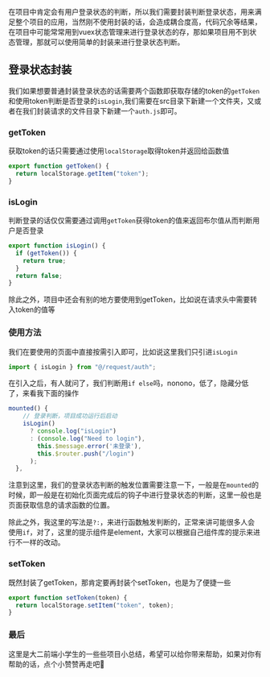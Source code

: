 在项目中肯定会有用户登录状态的判断，所以我们需要封装判断登录状态，用来满足整个项目的应用，当然刚不使用封装的话，会造成耦合度高，代码冗余等结果，在项目中可能常常用到vuex状态管理来进行登录状态的存，那如果项目用不到状态管理，那就可以使用简单的封装来进行登录状态判断。

## 登录状态封装

我们如果想要普通封装登录状态的话需要两个函数即获取存储的token的```getToken```和使用token判断是否登录的```isLogin```,我们需要在src目录下新建一个文件夹，又或者在我们封装请求的文件目录下新建一个```auth.js```即可。

### getToken

获取token的话只需要通过使用```localStorage```取得token并返回给函数值

```js
export function getToken() {
  return localStorage.getItem("token");
}
```

### isLogin

判断登录的话仅仅需要通过调用```getToken```获得token的值来返回布尔值从而判断用户是否登录

```js
export function isLogin() {
  if (getToken()) {
    return true;
  }
  return false;
}
```

除此之外，项目中还会有别的地方要使用到getToken，比如说在请求头中需要转入token的值等

### 使用方法

我们在要使用的页面中直接按需引入即可，比如说这里我们只引进```isLogin```

```js
import { isLogin } from "@/request/auth";
```

在引入之后，有人就问了，我们判断用```if else```吗，nonono，低了，隐藏分低了，来看我下面的操作

```js
mounted() {
    // 登录判断，项目成功运行后启动
    isLogin()
      ? console.log("isLogin")
      : (console.log("Need to login"),
        this.$message.error('未登录'),
        this.$router.push("/login")
      );
  },
```

注意到这里，我们的登录状态判断的触发位置需要注意一下，一般是在``mounted``的时候，即一般是在初始化页面完成后的钩子中进行登录状态的判断，这里一般也是页面获取信息的请求函数的位置。

除此之外，我这里的写法是```?:```，来进行函数触发判断的，正常来讲可能很多人会使用```if```，对了，这里的提示组件是element，大家可以根据自己组件库的提示来进行不一样的改动。

### setToken

既然封装了getToken，那肯定要再封装个setToken，也是为了便捷一些

```js
export function setToken(token) {
  return localStorage.setItem("token", token);
}
```

### 最后

这里是大二前端小学生的一些些项目小总结，希望可以给你带来帮助，如果对你有帮助的话，点个小赞赞再走吧🥳